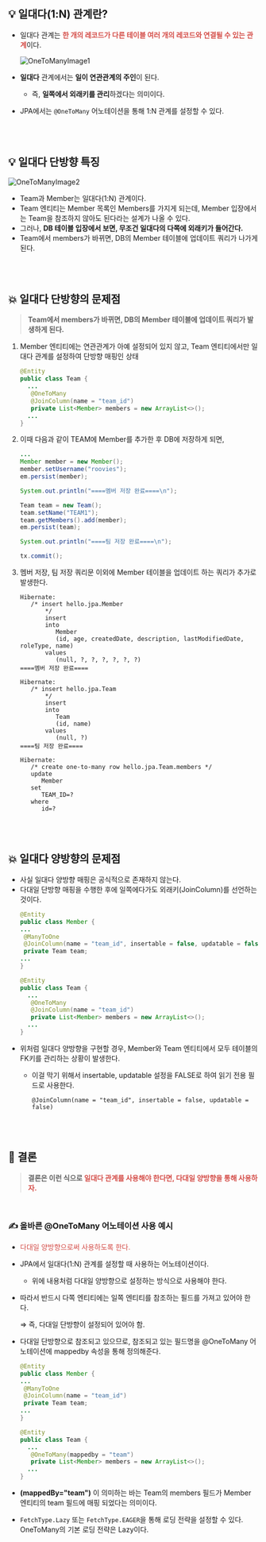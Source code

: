 ## 💡 일대다(1:N) 관계란?
- 일대다 관계는 <span style='color: #D44C47;'>**한 개의 레코드가 다른 테이블 여러 개의 레코드와 연결될 수 있는 관계**</span>이다.

  ![OneToManyImage1](https://github.com/roovies/TIL/assets/119032680/1736c9bf-545a-4795-a0a9-fd68d28353fa)

- **일대다** 관계에서는 **일이 연관관계의 주인**이 된다.
    - 즉, **일쪽에서 외래키를 관리**하겠다는 의미이다.
- JPA에서는 `@OneToMany` 어노테이션을 통해 1:N 관계를 설정할 수 있다.

<br>
<br>

## 💡 일대다 단방향 특징
![OneToManyImage2](https://github.com/roovies/TIL/assets/119032680/b0095eb1-f009-47ea-9e29-7b2debcac6ae)
- Team과 Member는 일대다(1:N) 관계이다.
- Team 엔티티는 Member 목록인 Members를 가지게 되는데,
  Member 입장에서는 Team을 참조하지 않아도 된다라는 설계가 나올 수 있다.
- 그러나, **DB 테이블 입장에서 보면, 무조건 일대다의 다쪽에 외래키가 들어간다.**
- Team에서 members가 바뀌면, DB의 Member 테이블에 업데이트 쿼리가 나가게 된다.

<br>
<br>

## 💥 일대다 단방향의 문제점
> **Team에서 members가 바뀌면, DB의 Member 테이블에 업데이트 쿼리가 발생하게 된다.**
1. Member 엔티티에는 연관관계가 아예 설정되어 있지 않고, Team 엔티티에서만 일대다 관계를 설정하여 단방향 매핑인 상태
    ```java
    @Entity
    public class Team {
      ...
       @OneToMany
       @JoinColumn(name = "team_id")
       private List<Member> members = new ArrayList<>();
      ...
    }
    ```

2. 이때 다음과 같이 TEAM에 Member를 추가한 후 DB에 저장하게 되면,
    ```java
    ...
    Member member = new Member();
    member.setUsername("roovies");
    em.persist(member);
    
    System.out.println("====멤버 저장 완료====\n");
    
    Team team = new Team();
    team.setName("TEAM1");
    team.getMembers().add(member);
    em.persist(team);
    
    System.out.println("====팀 저장 완료====\n");
    
    tx.commit();
    ```

3. 멤버 저장, 팀 저장 쿼리문 이외에 Member 테이블을 업데이트 하는 쿼리가 추가로 발생한다.
    ```
    Hibernate:
       /* insert hello.jpa.Member
           */
           insert
           into
              Member
              (id, age, createdDate, description, lastModifiedDate, roleType, name)
           values
              (null, ?, ?, ?, ?, ?, ?)
    ====멤버 저장 완료====
    
    Hibernate:
       /* insert hello.jpa.Team
           */
           insert
           into
              Team
              (id, name)
           values
              (null, ?)
    ====팀 저장 완료====
    
    Hibernate:
       /* create one-to-many row hello.jpa.Team.members */
       update
          Member
       set
          TEAM_ID=?
       where
          id=?
    ```

<br>
<br>

## 💥 일대다 양방향의 문제점
- 사실 일대다 양방향 매핑은 공식적으로 존재하지 않는다.
- 다대일 단방향 매핑을 수행한 후에 일쪽에다가도 외래키(JoinColumn)를 선언하는 것이다.
    ```java
    @Entity
    public class Member {
    ...
     @ManyToOne
     @JoinColumn(name = "team_id", insertable = false, updatable = false)
     private Team team;
    ...
    }
    
    @Entity
    public class Team {
      ...
       @OneToMany
       @JoinColumn(name = "team_id")
       private List<Member> members = new ArrayList<>();
      ...
    }
    ```
- 위처럼 일대다 양방향을 구현할 경우, Member와 Team 엔티티에서 모두 테이블의 FK키를 관리하는 상황이 발생한다.
    - 이걸 막기 위해서 insertable, updatable 설정을 FALSE로 하여 읽기 전용 필드로 사용한다.

      `@JoinColumn(name = "team_id", insertable = false, updatable = false)`

<br>
<br>

## 📌 결론
> **결론은 이런 식으로 <span style='color: #D44C47;'>일대다 관계를 사용해야 한다면, 다대일 양방향을 통해 사용하자.</span>**

<br>

### ✍ 올바른 @OneToMany 어노테이션 사용 예시
- <span style='color: #D44C47;'>다대일 양방향으로써 사용하도록 한다.</span>
- JPA에서 일대다(1:N) 관계를 설정할 때 사용하는 어노테이션이다.
    - 위에 내용처럼 다대일 양방향으로 설정하는 방식으로 사용해야 한다.
- 따라서 반드시 다쪽 엔티티에는 일쪽 엔티티를 참조하는 필드를 가져고 있어야 한다.

  ⇒ 즉, 다대일 단방향이 설정되어 있어야 함.

- 다대일 단방향으로 참조되고 있으므로, 참조되고 있는 필드명을
  @OneToMany 어노테이션에 mappedby 속성을 통해 정의해준다.
    ```java
    @Entity
    public class Member {
    ...
     @ManyToOne
     @JoinColumn(name = "team_id")
     private Team team;
    ...
    }
    
    @Entity
    public class Team {
      ...
       @OneToMany(mappedby = "team")
       private List<Member> members = new ArrayList<>();
      ...
    }
    ```

- **(mappedBy="team")** 이 의미하는 바는 Team의 members 필드가 Member 엔티티의 team 필드에 매핑 되었다는 의미이다.
- `FetchType.Lazy` 또는 `FetchType.EAGER`을 통해 로딩 전략을 설정할 수 있다.
  OneToMany의 기본 로딩 전략은 Lazy이다.